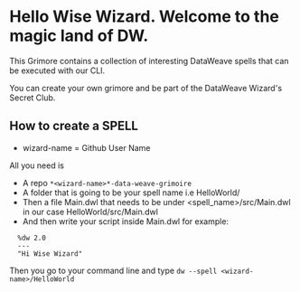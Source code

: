 # Hello Wise Wizard. Welcome to the magic land of DW.

This Grimore contains a collection of interesting DataWeave spells that can be executed with our CLI.

You can create your own grimore and be part of the DataWeave Wizard's Secret Club.

## How to create a SPELL

- wizard-name = Github User Name

All you need is 
 - A repo `*<wizard-name>*-data-weave-grimoire`
 - A folder that is going to be your spell name i.e HelloWorld/
 - Then a file Main.dwl that needs to be under <spell_name>/src/Main.dwl in our case HelloWorld/src/Main.dwl
 - And then write your script inside Main.dwl for example:
```
  %dw 2.0
  ---
  "Hi Wise Wizard" 
```


Then you go to your command line and type `dw --spell <wizard-name>/HelloWorld`
